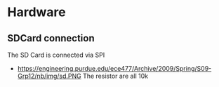 # Hardware
## SDCard connection

The SD Card is connected via SPI
* https://engineering.purdue.edu/ece477/Archive/2009/Spring/S09-Grp12/nb/img/sd.PNG
The resistor are all 10k
